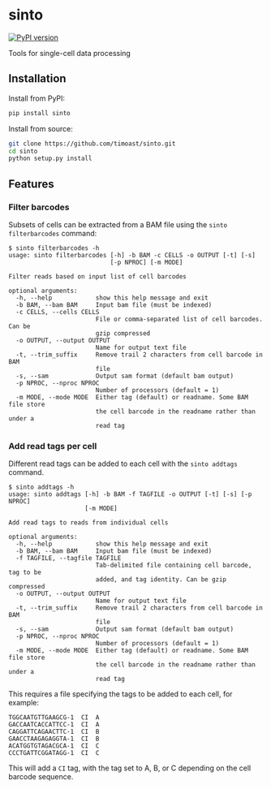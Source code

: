 # sinto

[![PyPI version](https://badge.fury.io/py/sinto.svg)](https://badge.fury.io/py/sinto)

Tools for single-cell data processing

## Installation

Install from PyPI:

```bash
pip install sinto
```

Install from source:

```bash
git clone https://github.com/timoast/sinto.git
cd sinto
python setup.py install
```

## Features

### Filter barcodes

Subsets of cells can be extracted from a BAM file using the 
`sinto filterbarcodes` command:

```
$ sinto filterbarcodes -h
usage: sinto filterbarcodes [-h] -b BAM -c CELLS -o OUTPUT [-t] [-s]
                            [-p NPROC] [-m MODE]

Filter reads based on input list of cell barcodes

optional arguments:
  -h, --help            show this help message and exit
  -b BAM, --bam BAM     Input bam file (must be indexed)
  -c CELLS, --cells CELLS
                        File or comma-separated list of cell barcodes. Can be
                        gzip compressed
  -o OUTPUT, --output OUTPUT
                        Name for output text file
  -t, --trim_suffix     Remove trail 2 characters from cell barcode in BAM
                        file
  -s, --sam             Output sam format (default bam output)
  -p NPROC, --nproc NPROC
                        Number of processors (default = 1)
  -m MODE, --mode MODE  Either tag (default) or readname. Some BAM file store
                        the cell barcode in the readname rather than under a
                        read tag
```

### Add read tags per cell

Different read tags can be added to each cell with 
the `sinto addtags` command. 

```
$ sinto addtags -h
usage: sinto addtags [-h] -b BAM -f TAGFILE -o OUTPUT [-t] [-s] [-p NPROC]
                     [-m MODE]

Add read tags to reads from individual cells

optional arguments:
  -h, --help            show this help message and exit
  -b BAM, --bam BAM     Input bam file (must be indexed)
  -f TAGFILE, --tagfile TAGFILE
                        Tab-delimited file containing cell barcode, tag to be
                        added, and tag identity. Can be gzip compressed
  -o OUTPUT, --output OUTPUT
                        Name for output text file
  -t, --trim_suffix     Remove trail 2 characters from cell barcode in BAM
                        file
  -s, --sam             Output sam format (default bam output)
  -p NPROC, --nproc NPROC
                        Number of processors (default = 1)
  -m MODE, --mode MODE  Either tag (default) or readname. Some BAM file store
                        the cell barcode in the readname rather than under a
                        read tag
```

This requires a file specifying the tags to be added to each cell, for example:

```
TGGCAATGTTGAAGCG-1	CI	A
GACCAATCACCATTCC-1	CI	A
CAGGATTCAGAACTTC-1	CI	B
GAACCTAAGAGAGGTA-1	CI	B
ACATGGTGTAGACGCA-1	CI	C
CCCTGATTCGGATAGG-1	CI	C
```

This will add a `CI` tag, with the tag set to A, B, or C depending on the cell barcode sequence.